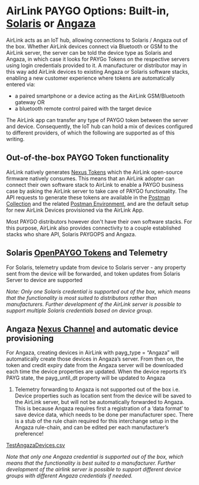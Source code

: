 # AirLink PAYGO Options: Built-in, [Solaris](https://www.solarisoffgrid.com) or [Angaza](https://www.angaza.com)

AirLink acts as an IoT hub, allowing connections to Solaris / Angaza out of the box. Whether AirLink devices connect via Bluetooth or GSM to the AirLink server, the server can be told the device type as Solaris and Angaza, in which case it looks for PAYGo Tokens on the respective servers using login credentials provided to it. A manufacturer or distributor may in this way add AirLink devices to existing Angaza or Solaris software stacks, enabling a new customer experience where tokens are automatically entered via:
- a paired smartphone or a device acting as the AirLink GSM/Bluetooth gateway OR
- a bluetooth remote control paired with the target device

The AirLink app can transfer any type of PAYGO token between the server and device. Consequently, the IoT hub can hold a mix of devices configured to different providers, of which the following are supported as of this writing.

## Out-of-the-box PAYGO Token functionality
AirLink natively generates [Nexus Tokens](https://github.com/angaza/nexus-embedded) which the AirLink open-source firmware natively consumes. This means that an AirLink adopter can connect their own software stack to AirLink to enable a PAYGO business case by asking the AirLink server to take care of PAYGO functionality. The API requests to generate these tokens are available in the [Postman Collection](https://github.com/EnAccess/AirLink-Server/blob/main/AirLink%20-%20Thingsboard.postman_collection.json) and the related [Postman Environment](https://github.com/EnAccess/AirLink-Server/blob/main/AirLink%20Demo%20Environment.postman_environment.json), and are the default setup for new AirLink Devices provisioned via the AirLink App.

Most PAYGO distributors however don't have their own software stacks. For this purpose, AirLink also provides connectivity to a couple established stacks who share API, Solaris PAYGOPS and Angaza.

## Solaris [OpenPAYGO Tokens](https://github.com/EnAccess/OpenPAYGO-Token) and Telemetry
For Solaris, telemetry update from device to Solaris server - any property sent from the device will be forwarded, and token updates from Solaris Server to device are supported

*Note: Only one Solaris credential is supported out of the box, which means that the functionality is most suited to distributors rather than manufacturers. Further development of the AirLink server is possible to support multiple Solaris credentials based on device group.*

## Angaza [Nexus Channel](https://github.com/EnAccess/OpenPAYGO-Token) and automatic device provisioning
For Angaza, creating devices in AirLink with payg_type = “Angaza” will automatically create those devices in Angaza’s server. From then on, the token and credit expiry date from the Angaza server will be downloaded each time the device properties are updated. When the device reports it’s PAYG state, the payg_until_dt property will be updated to Angaza
    
1. Telemetry forwarding to Angaza is not supported out of the box i.e. Device properties such as location sent from the device will be saved to the AirLink server, but will not be automatically forwarded to Angaza. This is because Angaza requires first a registration of a ‘data format’ to save device data, which needs to be done per manufacturer spec. There is a stub of the rule chain required for this interchange setup in the Angaza rule-chain, and can be edited per each manufacturer’s preference!

[TestAngazaDevices.csv](Connecting%20to%20Solaris%20or%20Angaza/TestAngazaDevices.csv)

*Note that only one Angaza credential is supported out of the box, which means that the functionality is best suited to a manufacturer. Further development of the airlink server is possible to support different device groups with different Angaza credentials if needed.*